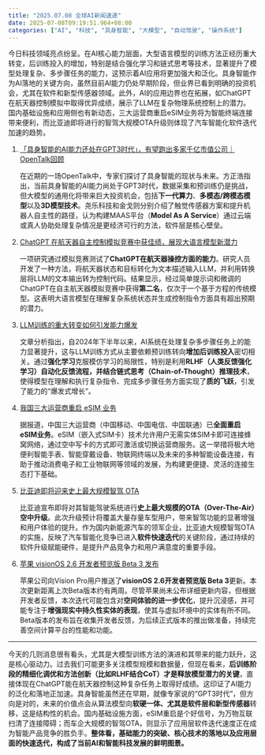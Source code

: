 ```yaml
---
title: "2025.07.08 全球AI新闻速递"
date: 2025-07-08T09:19:51.964+08:00
categories: ["AI", "科技", "具身智能", "大模型", "自动驾驶", "操作系统"]
---
```


今日科技领域亮点纷呈。在AI核心能力层面，大型语言模型的训练方法正经历重大转变，后训练投入的增加，特别是结合强化学习和链式思考等技术，显著提升了模型处理复杂、多步骤任务的能力，这预示着AI应用将更加强大和泛化。具身智能作为AI落地的关键方向，虽然目前AI能力仍处早期阶段，但业界已看到明确的投资机会，尤其在软件和新型传感器领域。此外，AI的应用边界也在拓展，如ChatGPT在航天器控制模拟中取得优异成绩，展示了LLM在复杂物理系统控制上的潜力。国内基础设施和应用侧也有新动态，三大运营商重启eSIM业务将为智能终端连接带来便利，而比亚迪即将进行的智驾大规模OTA升级则体现了汽车智能化软件迭代加速的趋势。

1.  [「具身智能的AI能力还处在GPT3时代」，有望跑出多家千亿市值公司｜OpenTalk回顾](https://36kr.com/p/3368428863391494?f=rss)

    在近期的一场OpenTalk中，专家们探讨了具身智能的现状与未来。方正浩指出，当前具身智能的AI能力尚处于GPT3时代，数据采集和预训练仍是挑战，但大模型的通用化将带来巨大投资机会，包括**下一代算力**、**多模态/跨模态模型**以及**3D模型技术**。尧乐科技和金戈则分别介绍了触觉传感器方案和提升机器人自主性的路径，认为构建MAAS平台（**Model As A Service**）通过云端或真人协助处理复杂情况是更经济可行的方法，软件层是核心壁垒。

2.  [ChatGPT 在航天器自主控制模拟竞赛中获佳绩，展现大语言模型新潜力](https://www.ithome.com/0/866/436.htm)

    一项研究通过模拟竞赛测试了**ChatGPT在航天器操控方面的能力**。研究人员开发了一种方法，将航天器状态和目标转化为文本描述输入LLM，并利用转换层将LLM的文本输出转为控制代码。结果显示，经过简单提示词和微调的ChatGPT在自主航天器模拟竞赛中获得**第二名**，仅次于一个基于方程的传统模型。这表明大语言模型在理解复杂系统状态并生成控制指令方面具有超出预期的潜力。

3.  [LLM训练的重大转变如何引发能力爆发](https://arstechnica.com/ai/2025/07/how-a-big-shift-in-training-llms-led-to-a-capability-explosion/)

    文章分析指出，自2024年下半年以来，AI系统在处理复杂多步骤任务上的能力显著提升，这与LLM训练方式从主要依赖预训练转向**增加后训练投入**密切相关。通过**强化学习**克服模仿学习的局限性，特别是利用**RLHF（人类反馈强化学习）**自动化反馈流程，并结合**链式思考（Chain-of-Thought）推理技术**，使得模型在理解和执行复杂指令、完成多步骤任务方面实现了**质的飞跃**，引发了能力的“爆发式增长”。

4.  [我国三大运营商重启 eSIM 业务](https://www.ithome.com/0/866/469.htm)

    据报道，中国三大运营商（中国移动、中国电信、中国联通）已**全面重启eSIM业务**。eSIM（嵌入式SIM卡）技术允许用户无需实体SIM卡即可连接蜂窝网络，通过空中写卡的方式即可激活或切换运营商服务。这一举措将极大地便利智能手表、智能穿戴设备、物联网终端以及未来的多种智能设备连接，有助于推动消费电子和工业物联网等领域的发展，为构建更便捷、灵活的连接生态打下基础。

5.  [比亚迪即将迎来史上最大规模智驾 OTA](https://www.ithome.com/0/866/469.htm)

    比亚迪宣布即将对其智能驾驶系统进行**史上最大规模的OTA（Over-The-Air）空中升级**。此次升级预计将覆盖大量存量车型用户，带来智驾功能的显著增强和用户体验的提升。作为国内新能源汽车的领军企业，比亚迪大规模智驾OTA的实施，反映了汽车智能化竞争已进入**软件快速迭代**的关键阶段，通过持续的软件升级赋能硬件，是提升产品竞争力和用户满意度的重要手段。

6.  [苹果 visionOS 2.6 开发者预览版 Beta 3 发布](https://www.ithome.com/0/866/449.htm)

    苹果公司向Vision Pro用户推送了**visionOS 2.6开发者预览版 Beta 3**更新。本次更新距离上次Beta版本约有两周。尽管苹果尚未公布详细更新内容，但根据开发者反馈，本次迭代可能包含对**空间体验的进一步优化**，提升沉浸感，并可能专注于**增强现实中持久性实体的表现**，使其与虚拟环境中的实体有所不同。Beta版本的发布旨在收集开发者反馈，为后续正式版本的推出做准备，持续完善空间计算平台的性能和功能。

---

今天的几则消息很有看头，尤其是大模型训练方法的演进和其带来的能力跃升，这是核心驱动力。过去我们可能更多关注模型规模和数据量，但现在看来，**后训练阶段的精细化调优和方法创新（比如RLHF结合CoT）才是释放模型潜力的关键**，直接体现在ChatGPT能在航天器控制这种复杂任务上取得好成绩。这印证了AI能力的泛化和落地正加速。具身智能虽然还在早期，就像专家说的“GPT3时代”，但方向是对的，未来的价值点会从算法模型向**软硬一体、尤其是软件层和新型传感器**转移，这是结构性的机会。国内基础设施方面，eSIM重启是个好信号，为万物互联扫清了连接障碍；而车企大规模的智驾OTA，则显示了应用层软件迭代速度正在成为智能产品竞争的胜负手。**整体看，基础能力的突破、核心技术的落地以及应用层面的快速迭代，构成了当前AI和智能科技发展的鲜明图景。**